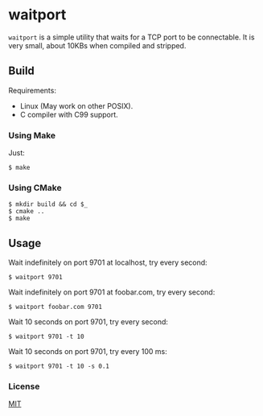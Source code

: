 # waitport

`waitport` is a simple utility that waits for a TCP port to be connectable.
It is very small, about 10KBs when compiled and stripped.

## Build

Requirements:

* Linux (May work on other POSIX).
* C compiler with C99 support.

### Using Make

Just:
```
$ make
```

### Using CMake

```
$ mkdir build && cd $_
$ cmake ..
$ make
```

## Usage

Wait indefinitely on port 9701 at localhost, try every second:
```
$ waitport 9701
```

Wait indefinitely on port 9701 at foobar.com, try every second:
```
$ waitport foobar.com 9701 
```

Wait 10 seconds on port 9701, try every second:
```
$ waitport 9701 -t 10
```

Wait 10 seconds on port 9701, try every 100 ms:
```
$ waitport 9701 -t 10 -s 0.1
```

### License

[MIT](LICENSE)

